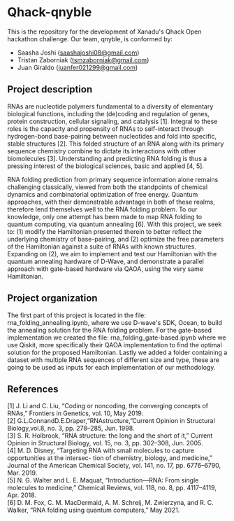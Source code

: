 # Qhack-qnyble

This is the repository for the development of Xanadu's Qhack Open hackathon challenge. Our team, qnyble, is conformed by:
- Saasha Joshi (saashajoshi08@gmail.com)
- Tristan Zaborniak (tsmzaborniak@gmail.com)
- Juan Giraldo (juanfer021299@gmail.com)

## Project description

RNAs are nucleotide polymers fundamental to a diversity of elementary biological functions, including the (de)coding and regulation of genes, protein construction, cellular signaling, and catalysis [1]. Integral to these roles is the capacity and propensity of RNAs to self-interact through hydrogen-bond base-pairing between nucleotides and fold into specific, stable structures [2]. This folded structure of an RNA along with its primary sequence chemistry combine to dictate its interactions with other biomolecules [3]. Understanding and predicting RNA folding is thus a pressing interest of the biological sciences, basic and applied [4, 5].

RNA folding prediction from primary sequence information alone remains challenging classically, viewed from both the standpoints of chemical dynamics and combinatorial optimization of free energy. Quantum approaches, with their demonstrable advantage in both of these realms, therefore lend themselves well to the RNA folding problem. To our knowledge, only one attempt has been made to map RNA folding to quantum computing, via quantum annealing [6]. With this project, we seek to: (1) modify the Hamiltonian presented therein to better reflect the underlying chemistry of base-pairing, and (2) optimize the free parameters of the Hamiltonian against a suite of RNAs with known structures. Expanding on (2), we aim to implement and test our Hamiltonian with the quantum annealing hardware of D-Wave, and demonstrate a parallel approach with gate-based hardware via QAOA, using the very same Hamiltonian.


## Project organization

The first part of this project is located in the file: rna_folding_annealing.ipynb, where we use D-wave's SDK, Ocean, to build the annealing solution for the RNA folding problem. For the gate-based implementation we created the file: rna_folding_gate-based.ipynb where we use Qiskit, more specifically their QAOA implementation to find the optimal solution for the proposed Hamiltonian. Lastly we added a folder containing a dataset with multiple RNA sequences of different size and type, these are going to be used as inputs for each implementation of our methodology.

## References

[1] J. Li and C. Liu, “Coding or noncoding, the converging concepts of RNAs,” Frontiers in
Genetics, vol. 10, May 2019.    
[2] G.L.ConnandD.E.Draper,“RNAstructure,”Current Opinion in Structural Biology,vol.8,
no. 3, pp. 278–285, Jun. 1998.    
[3] S. R. Holbrook, “RNA structure: the long and the short of it,” Current Opinion in Structural
Biology, vol. 15, no. 3, pp. 302–308, Jun. 2005.     
[4] M. D. Disney, “Targeting RNA with small molecules to capture opportunities at the intersec-
tion of chemistry, biology, and medicine,” Journal of the American Chemical Society, vol.
141, no. 17, pp. 6776–6790, Mar. 2019.   
[5] N. G. Walter and L. E. Maquat, “Introduction—RNA: From single molecules to medicine,”
Chemical Reviews, vol. 118, no. 8, pp. 4117–4119, Apr. 2018.    
[6] D. M. Fox, C. M. MacDermaid, A. M. Schreij, M. Zwierzyna, and R. C.
Walker, “RNA folding using quantum computers,” May 2021.    


